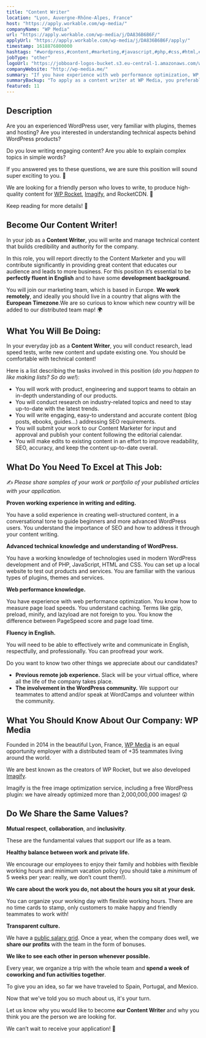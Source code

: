 ```yaml
---
title: "Content Writer"
location: "Lyon, Auvergne-Rhône-Alpes, France"
host: "https://apply.workable.com/wp-media/"
companyName: "WP Media"
url: "https://apply.workable.com/wp-media/j/DA836B6B6F/"
applyUrl: "https://apply.workable.com/wp-media/j/DA836B6B6F/apply/"
timestamp: 1618876800000
hashtags: "#wordpress,#content,#marketing,#javascript,#php,#css,#html,#management,#optimization,#office"
jobType: "other"
logoUrl: "https://jobboard-logos-bucket.s3.eu-central-1.amazonaws.com/wp-media"
companyWebsite: "http://wp-media.me/"
summary: "If you have experience with web performance optimization, WP Media has a job opening for a Content Writer"
summaryBackup: "To apply as a content writer at WP Media, you preferably need to have some knowledge of: #wordpress, #content, #marketing."
featured: 11
---
```


## Description

Are you an experienced WordPress user, very familiar with plugins, themes and hosting? Are you interested in understanding technical aspects behind WordPress products?

Do you love writing engaging content? Are you able to explain complex topics in simple words?

If you answered yes to these questions, we are sure this position will sound super exciting to you. 🤩

We are looking for a friendly person who loves to write, to produce high-quality content for [WP Rocket](https://wp-rocket.me/), [Imagify](https://imagify.io/), and RocketCDN. 🚀

Keep reading for more details! 📝

## Become Our Content Writer!

In your job as a **Content Writer**, you will write and manage technical content that builds credibility and authority for the company.

In this role, you will report directly to the Content Marketer and you will contribute significantly in providing great content that educates our audience and leads to more business. For this position it’s essential to be **perfectly fluent in English** and to have some **development background**.

You will join our marketing team, which is based in Europe. **We work remotely**, and ideally you should live in a country that aligns with the **European Timezone**.We are so curious to know which new country will be added to our distributed team map! 🌍

## What You Will Be Doing:

In your everyday job as a **Content Writer**, you will conduct research, lead speed tests, write new content and update existing one. You should be comfortable with technical content!

Here is a list describing the tasks involved in this position (_do you happen to like making lists? So do we!_):

*   You will work with product, engineering and support teams to obtain an in-depth understanding of our products.
*   You will conduct research on industry-related topics and need to stay up-to-date with the latest trends.
*   You will write engaging, easy-to understand and accurate content (blog posts, ebooks, guides…) addressing SEO requirements.
*   You will submit your work to our Content Marketer for input and approval and publish your content following the editorial calendar.
*   You will make edits to existing content in an effort to improve readability, SEO, accuracy, and keep the content up-to-date overall.

## What Do You Need To Excel at This Job:

✍️ _Please share samples of your work or portfolio of your published articles with your application._

**Proven working experience in writing and editing.**

You have a solid experience in creating well-structured content, in a conversational tone to guide beginners and more advanced WordPress users. You understand the importance of SEO and how to address it through your content writing.

**Advanced technical knowledge and understanding of WordPress.**

You have a working knowledge of technologies used in modern WordPress development and of PHP, JavaScript, HTML and CSS. You can set up a local website to test out products and services. You are familiar with the various types of plugins, themes and services.

**Web performance knowledge.**

You have experience with web performance optimization. You know how to measure page load speeds. You understand caching. Terms like gzip, preload, minify, and lazyload are not foreign to you. You know the difference between PageSpeed score and page load time.

**Fluency in English.**

You will need to be able to effectively write and communicate in English, respectfully, and professionally. You can proofread your work.

Do you want to know two other things we appreciate about our candidates?

*   **Previous remote job experience.** Slack will be your virtual office, where all the life of the company takes place.
*   **The involvement in the WordPress community.** We support our teammates to attend and/or speak at WordCamps and volunteer within the community.

## What You Should Know About Our Company: WP Media

Founded in 2014 in the beautiful Lyon, France, [WP Media](http://wp-media.me) is an equal opportunity employer with a distributed team of +35 teammates living around the world.

We are best known as the creators of WP Rocket, but we also developed [Imagify](https://imagify.io/).

Imagify is the free image optimization service, including a free WordPress plugin: we have already optimized more than 2,000,000,000 images! 😲

## Do We Share the Same Values?

**Mutual respect**, **collaboration**, and **inclusivity**.

These are the fundamental values that support our life as a team.

**Healthy balance between work and private life.**

We encourage our employees to enjoy their family and hobbies with flexible working hours and minimum vacation policy (you should take a _minimum_ of 5 weeks per year: really, we don’t count them!).


**We care about the work you do, not about the hours you sit at your desk.**

You can organize your working day with flexible working hours. There are no time cards to stamp, only customers to make happy and friendly teammates to work with!

**Transparent culture.**

We have a [public salary grid](https://docs.google.com/spreadsheets/d/1qWhlCaxV4RUu2W_S51AZSGX4RZ3hJb4vE0iVyRMkDZI/edit#gid=1195409925). Once a year, when the company does well, we **share our profits** with the team in the form of bonuses.

**We like to see each other in person whenever possible.**

Every year, we organize a trip with the whole team and **spend a week of coworking and fun activities together**.

To give you an idea, so far we have traveled to Spain, Portugal, and Mexico.


Now that we've told you so much about us, it's your turn.

Let us know why you would like to become **our Content Writer** and why you think you are the person we are looking for.

We can’t wait to receive your application! 🌟
